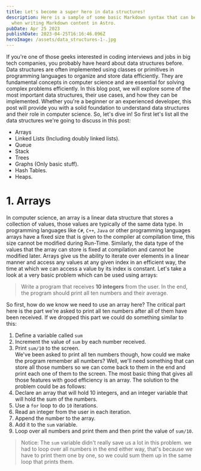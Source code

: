 ```yaml
---
title: Let's become a super hero in data structures!
description: Here is a sample of some basic Markdown syntax that can be used
  when writing Markdown content in Astro.
pubDate: Apr 25 2023
publishDate: 2023-04-25T16:16:46.096Z
heroImage: /assets/data_structures-1-.jpg
---
```

If you're one of those geeks interested in coding interviews and jobs in big tech companies, you probably have heard about data structures before. Data structures are often implemented using classes or primitives in programming languages to organize and store data efficiently. They are fundamental concepts in computer science and are essential for solving complex problems efficiently. In this blog post, we will explore some of the most important data structures, their use cases, and how they can be implemented. Whether you're a beginner or an experienced developer, this post will provide you with a solid foundation to understand data structures and their role in computer science. So, let's dive in!
So first let's list all the data structures we're going to discuss in this post:
- Arrays
- Linked Lists (Including doubly linked lists).
- Queue
- Stack
- Trees
- Graphs (Only basic stuff).
- Hash Tables.
- Heaps.
# 1. Arrays
In computer science, an array is a linear data structure that stores a collection of values, those values are typically of the same data type. In programming languages like `C#`, `C++`, `Java` or other programming languages arrays have a fixed size that is given to the compiler at compilation time, this size cannot be modified during Run-Time. Similarly, the data type of the values that the array can store is fixed at compilation and cannot be modified later. Arrays give us the ability to iterate over elements in a linear manner and access any values at any given index in an efficient way, the time at which we can access a value by its index is constant.
 Let's take a look at a very basic problem which can be used using arrays:
> Write a program that receives **10 integers** from the user. In the end, the program should print all ten numbers and their average.

So first, how do we know we need to use an array here? The critical part here is the part we're asked to print all ten numbers after all of them have been received. If we dropped this part we could do something similar to this:
1. Define a variable called `sum`
2. Increment the value of `sum` by each number received.
3. Print `sum/10` to the screen.\
We've been asked to print all ten numbers though, how could we make the program remember all numbers? Well, we'll need something that can store all those numbers so we can come back to them in the end and print each one of them to the screen.
The most basic thing that gives all those features with good efficiency is an array. The solution to the problem could be as follows:
1. Declare an array that will hold 10 integers, and an integer variable that will hold the sum of the numbers.
2. Use a `for` loop to do `10` iterations.
3. Read an integer from the user in each iteration.
4. Append the number to the array.
5. Add it to the `sum` variable.
6. Loop over all numbers and print them and then print the value of `sum/10`.
> Notice: The `sum` variable didn't really save us a lot in this problem. we had to loop over all numbers in the end either way, that's because we have to print them one by one, so we could sum them up in the same loop that prints them.